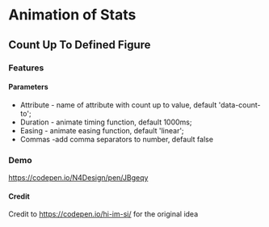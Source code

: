 # Animation of Stats
## Count Up To Defined Figure
### Features
#### Parameters
* Attribute - name of attribute with count up to value, default 'data-count-to';
* Duration - animate timing function, default 1000ms;
* Easing - animate easing function, default 'linear';
* Commas -add comma separators to number, default false
### Demo
https://codepen.io/N4Design/pen/JBgeqy
#### Credit
Credit to https://codepen.io/hi-im-si/ for the original idea
